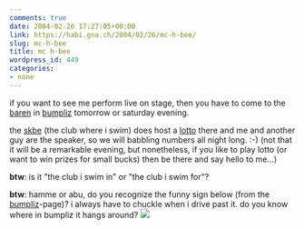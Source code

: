 ```yaml
---
comments: true
date: 2004-02-26 17:27:05+00:00
link: https://habi.gna.ch/2004/02/26/mc-h-bee/
slug: mc-h-bee
title: mc h-bee
wordpress_id: 449
categories:
- none
---
```


if you want to see me perform live on stage, then you have to come to the [baren](http://tel.search.ch/result.html?name=b%E4ren&misc=&strasse=b%FCmplizstr&ort=3018&kanton=&tel=) in [bumpliz](http://www.buempliz.ch/) tomorrow or saturday evening.

the [skbe](http://www.skbe.ch/) (the club where i swim) does host a [lotto](http://dictionary.reference.com/search?q=lotto) there and me and another guy are the speaker, so we will babbling numbers all night long. :-) 
(not that it will be a remarkable evening, but nonetheless, if you like to play lotto (or want to win prizes for small bucks) then be there and say hello to me...)

**btw**: is it "the club i swim in" or "the club i swim for"?

**btw**: hamme or abu, do you recognize the funny sign below (from the [bumpliz](http://www.buempliz.ch/)-page)? i always have to chuckle when i drive past it.
do you know where in bumpliz it hangs around?
[![](https://habi.gna.ch/blog/images/buempliz-tm.jpg)](https://habi.gna.ch/blog/images/buempliz.jpg)
  


